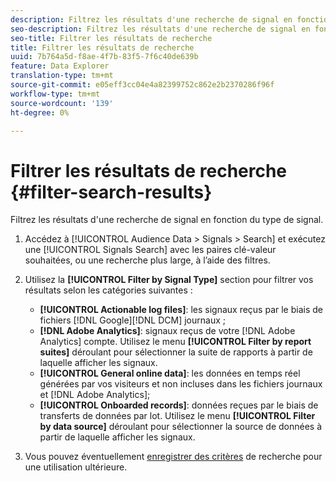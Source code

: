 ```yaml
---
description: Filtrez les résultats d'une recherche de signal en fonction du type de signal.
seo-description: Filtrez les résultats d'une recherche de signal en fonction du type de signal.
seo-title: Filtrer les résultats de recherche
title: Filtrer les résultats de recherche
uuid: 7b764a5d-f8ae-4f7b-83f5-7f6c40de639b
feature: Data Explorer
translation-type: tm+mt
source-git-commit: e05eff3cc04e4a82399752c862e2b2370286f96f
workflow-type: tm+mt
source-wordcount: '139'
ht-degree: 0%

---
```



# Filtrer les résultats de recherche {#filter-search-results}

Filtrez les résultats d&#39;une recherche de signal en fonction du type de signal.

1. Accédez à [!UICONTROL Audience Data > Signals > Search] et exécutez une [!UICONTROL Signals Search] avec les paires clé-valeur souhaitées, ou une recherche plus large, à l’aide des filtres.
1. Utilisez la **[!UICONTROL Filter by Signal Type]** section pour filtrer vos résultats selon les catégories suivantes :

   * **[!UICONTROL Actionable log files]**: les signaux reçus par le biais de fichiers [!DNL Google][!DNL DCM] journaux ;
   * **[!DNL Adobe Analytics]**: signaux reçus de votre [!DNL Adobe Analytics] compte. Utilisez le menu **[!UICONTROL Filter by report suites]** déroulant pour sélectionner la suite de rapports à partir de laquelle afficher les signaux.
   * **[!UICONTROL General online data]**: les données en temps réel générées par vos visiteurs et non incluses dans les fichiers journaux et [!DNL Adobe Analytics];
   * **[!UICONTROL Onboarded records]**: données reçues par le biais de transferts de données par lot. Utilisez le menu **[!UICONTROL Filter by data source]** déroulant pour sélectionner la source de données à partir de laquelle afficher les signaux.

1. Vous pouvez éventuellement [enregistrer des critères](../../../features/data-explorer/data-explorer-signals-search/data-explorer-save-search.md) de recherche pour une utilisation ultérieure.
